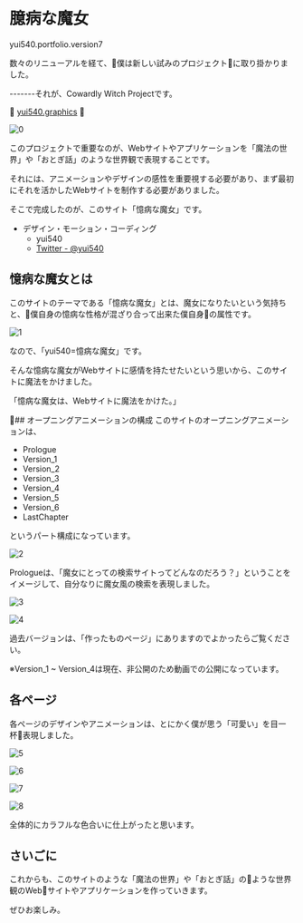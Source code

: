 # 臆病な魔女
yui540.portfolio.version7

数々のリニューアルを経て、僕は新しい試みのプロジェクトに取り掛かりました。

-------それが、Cowardly Witch Projectです。

🎉 [yui540.graphics](https://yui540.graphics) 🎉

![0](./res/0.jpg)

このプロジェクトで重要なのが、Webサイトやアプリケーションを「魔法の世界」や「おとぎ話」のような世界観で表現することです。

それには、アニメーションやデザインの感性を重要視する必要があり、まず最初にそれを活かしたWebサイトを制作する必要がありました。

そこで完成したのが、このサイト「憶病な魔女」です。

- デザイン・モーション・コーディング
  - yui540
  - [Twitter - @yui540](https://twitter.com/yui540)

## 憶病な魔女とは
このサイトのテーマである「憶病な魔女」とは、魔女になりたいという気持ちと、僕自身の憶病な性格が混ざり合って出来た僕自身の属性です。 

![1](./res/1.png)

なので、「yui540=憶病な魔女」です。

そんな憶病な魔女がWebサイトに感情を持たせたいという思いから、このサイトに魔法をかけました。

「憶病な魔女は、Webサイトに魔法をかけた。」

## オープニングアニメーションの構成
このサイトのオープニングアニメーションは、

- Prologue
- Version_1
- Version_2
- Version_3
- Version_4
- Version_5
- Version_6
- LastChapter

というパート構成になっています。

![2](./res/2.png)

Prologueは、「魔女にとっての検索サイトってどんなのだろう？」ということをイメージして、自分なりに魔女風の検索を表現しました。

![3](./res/3.png)

![4](./res/4.png)

過去バージョンは、「作ったものページ」にありますのでよかったらご覧ください。

※Version_1 ~ Version_4は現在、非公開のため動画での公開になっています。

## 各ページ
各ページのデザインやアニメーションは、とにかく僕が思う「可愛い」を目一杯表現しました。

![5](./res/5.png)

![6](./res/6.png)

![7](./res/7.png)

![8](./res/8.png)

全体的にカラフルな色合いに仕上がったと思います。

## さいごに
これからも、このサイトのような「魔法の世界」や「おとぎ話」のような世界観のWebサイトやアプリケーションを作っていきます。

ぜひお楽しみ。